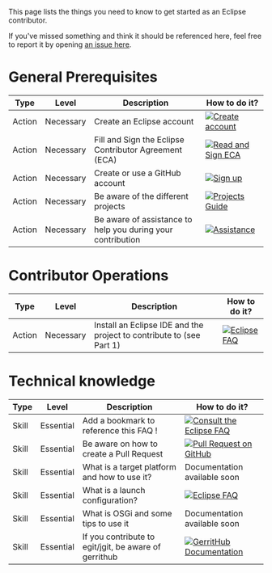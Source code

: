 This page lists the things you need to know to get started as an Eclipse contributor. 

If you've missed something and think it should be referenced here, feel free to report it by opening [an issue here](https://github.com/eclipse-ide/.github/issues). 

# General Prerequisites

| Type   | Level     | Description                                                 | How to do it?                              |
|--------|-----------|-------------------------------------------------------------|-------------------------------------------|
| Action | Necessary | Create an Eclipse account                                   | [![Create account](https://img.shields.io/badge/Create%20Account-Eclipse-orange?logo=eclipse&style=flat-square)](https://accounts.eclipse.org/user/register?destination=user/login)  |
| Action | Necessary | Fill and Sign the Eclipse Contributor Agreement (ECA)       | [![Read and Sign ECA](https://img.shields.io/badge/Read%20and%20Sign-ECA-blue?logo=eclipse&style=flat-square)](https://www.eclipse.org/legal/ECA.php/#related-links)  |
| Action | Necessary | Create or use a GitHub account                              | [![Sign up](https://img.shields.io/badge/Create%20Account-GitHub-black?logo=github&style=flat-square)](https://github.com/signup) |
| Action | Necessary | Be aware of the different projects | [![Projects Guide](https://img.shields.io/badge/Projects%20Guide-Eclipse%20IDE-blue?logo=eclipse)](https://github.com/eclipse-ide/.github/blob/main/projects.md) |
| Action | Necessary | Be aware of assistance to help you during your contribution  | [![Assistance](https://img.shields.io/badge/Ask_for_assistance-red?style=for-the-badge&logo=eclipseide)](https://github.com/eclipse-ide/.github/blob/main/help.md) |


# Contributor Operations

| Type   | Level     | Description                                                 | How to do it?                                      |
|--------|-----------|-------------------------------------------------------------|---------------------------------------------------|
| Action | Necessary | Install an Eclipse IDE and the project to contribute to (see Part 1)    |[![Eclipse FAQ](https://img.shields.io/badge/Eclipse%20FAQ-Launch%20Configuration-blue?logo=eclipse)](https://github.com/eclipse-platform/eclipse.platform/blob/master/docs/FAQ/FAQ_What_is_a_launch_configuration.md) |


# Technical knowledge

| Type          | Level       | Description                                      | How to do it?                                      |
|---------------|-------------|--------------------------------------------------|---------------------------------------------------|
| Skill | Essential | Add a bookmark to reference this FAQ !         |    [![Consult the Eclipse FAQ](https://img.shields.io/badge/Eclipse%20FAQ-The%20Official%20FAQ-8A2BE2?logo=eclipse)](https://github.com/eclipse-platform/eclipse.platform/blob/master/docs/FAQ/The_Official_Eclipse_FAQs.md#The-Eclipse-Community)    |
| Skill | Essential | Be aware on how to create a Pull Request           |    [![Pull Request on GitHub](https://img.shields.io/badge/Pull%20Request-GitHub-black?logo=github)](https://docs.github.com/fr/pull-requests/collaborating-with-pull-requests/proposing-changes-to-your-work-with-pull-requests/creating-a-pull-request)            |
| Skill         | Essential   | What is a target platform and how to use it?    |   Documentation available soon                                               |
| Skill         | Essential   | What is a launch configuration?           | [![Eclipse FAQ](https://img.shields.io/badge/Eclipse%20FAQ-Launch%20Configuration-8A2BE2?logo=eclipse)](https://github.com/eclipse-platform/eclipse.platform/blob/master/docs/FAQ/FAQ_What_is_a_launch_configuration.md)                                          |
| Skill         | Essential   | What is OSGi and some tips to use it            |   Documentation available soon                                               |
| Skill         | Essential   |If you contribute to egit/jgit, be aware of gerrithub |   [![GerritHub Documentation](https://img.shields.io/badge/GerritHub-Documentation-green?logo=gerrit)](https://review.gerrithub.io/Documentation/intro-quick.html)           |



